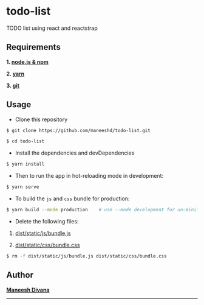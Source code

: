 # todo-list
TODO list using react and reactstrap

## Requirements

**1. [node.js & npm](https://nodejs.org/en/)**

**2. [yarn](https://yarnpkg.com/en/)**

**3. [git](https://git-scm.com/)**

## Usage

- Clone this repository

```bash
$ git clone https://github.com/maneeshd/todo-list.git

$ cd todo-list
```

- Install the dependencies and devDependencies

```bash
$ yarn install
```

- Then to run the app in hot-reloading mode in development:

```bash
$ yarn serve
```

- To build the `js` and `css` bundle for production:

```bash
$ yarn build --mode production    # use --mode development for un-minified large bundles and source maps
```

- Delete the following files:

1. [dist/static/js/bundle.js](dist/static/js/bundle.js)

2. [dist/static/css/bundle.css](dist/static/js/bundle.css)

```bash
$ rm -f dist/static/js/bundle.js dist/static/css/bundle.css
```

## Author

**[Maneesh Divana](mailto:maneeshd77@gmail.com)**

-----

